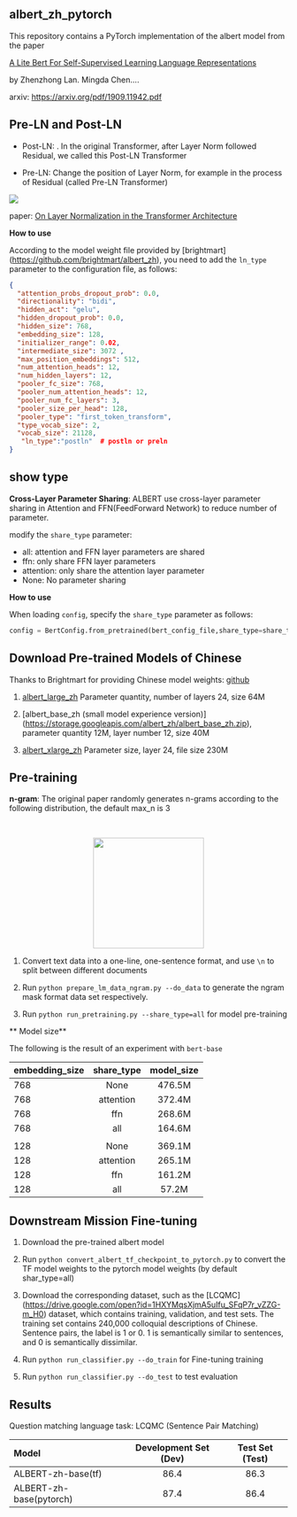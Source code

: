 ## albert_zh_pytorch

This repository contains a PyTorch implementation of the albert model from the paper 

[A Lite Bert For Self-Supervised Learning Language Representations](https://arxiv.org/pdf/1909.11942.pdf)

by Zhenzhong Lan. Mingda Chen....

arxiv: https://arxiv.org/pdf/1909.11942.pdf

## Pre-LN and Post-LN
* Post-LN: . In the original Transformer, after Layer Norm followed Residual, we called this Post-LN Transformer

* Pre-LN: Change the position of Layer Norm, for example in the process of Residual (called Pre-LN Transformer)

![](https://lonepatient-1257945978.cos.ap-chengdu.myqcloud.com/Selection_001.png)

paper: [On Layer Normalization in the Transformer Architecture](https://openreview.net/forum?id=B1x8anVFPr)

**How to use**

According to the model weight file provided by [brightmart] (https://github.com/brightmart/albert_zh), you need to add the `ln_type` parameter to the configuration file, as follows:

```json
{
  "attention_probs_dropout_prob": 0.0,
  "directionality": "bidi", 
  "hidden_act": "gelu", 
  "hidden_dropout_prob": 0.0,
  "hidden_size": 768,
  "embedding_size": 128,
  "initializer_range": 0.02, 
  "intermediate_size": 3072 ,
  "max_position_embeddings": 512, 
  "num_attention_heads": 12,
  "num_hidden_layers": 12,
  "pooler_fc_size": 768,
  "pooler_num_attention_heads": 12,
  "pooler_num_fc_layers": 3, 
  "pooler_size_per_head": 128, 
  "pooler_type": "first_token_transform", 
  "type_vocab_size": 2, 
  "vocab_size": 21128,
   "ln_type":"postln"  # postln or preln
}
```
## show type 

**Cross-Layer Parameter Sharing**: ALBERT use cross-layer parameter sharing in Attention and FFN(FeedForward Network) to reduce number of parameter.

modify the `share_type` parameter:

* all: attention and FFN layer parameters are shared
* ffn: only share FFN layer parameters
* attention: only share the attention layer parameter
* None: No parameter sharing

**How to use**

When loading `config`, specify the `share_type` parameter as follows:

```python
config = BertConfig.from_pretrained(bert_config_file,share_type=share_type)
```
## Download Pre-trained Models of Chinese

Thanks to Brightmart for providing Chinese model weights: [github](https://github.com/brightmart/albert_zh)

1. [albert_large_zh](https://storage.googleapis.com/albert_en/albert_large_en.zip) Parameter quantity, number of layers 24, size 64M

2. [albert_base_zh (small model experience version)] (https://storage.googleapis.com/albert_zh/albert_base_zh.zip), parameter quantity 12M, layer number 12, size 40M

3. [albert_xlarge_zh](https://storage.googleapis.com/albert_en/albert_xlarge_en.zip) Parameter size, layer 24, file size 230M

## Pre-training

**n-gram**: The original paper randomly generates n-grams according to the following distribution, the default max_n is 3

   <p align="center"><img width="200" src="https://lonepatient-1257945978.cos.ap-chengdu.myqcloud.com/n-gram.png" /></p>
1. Convert text data into a one-line, one-sentence format, and use `\n` to split between different documents

2. Run `python prepare_lm_data_ngram.py --do_data` to generate the ngram mask format data set respectively.

3. Run `python run_pretraining.py --share_type=all` for model pre-training

** Model size**

The following is the result of an experiment with `bert-base`

| embedding_size | share_type | model_size |
| :------- | :---------: | :---------: |
| 768 | None | 476.5M |
| 768 | attention | 372.4M |
| 768 | ffn | 268.6M|
| 768 |all | 164.6M|
| | | |
| 128 | None | 369.1M |
| 128 | attention | 265.1M |
| 128 | ffn | 161.2M|
| 128 |all | 57.2M|


## Downstream Mission Fine-tuning

1. Download the pre-trained albert model

2. Run `python convert_albert_tf_checkpoint_to_pytorch.py` to convert the TF model weights to the pytorch model weights (by default shar_type=all)

3. Download the corresponding dataset, such as the [LCQMC] (https://drive.google.com/open?id=1HXYMqsXjmA5uIfu_SFqP7r_vZZG-m_H0) dataset, which contains training, validation, and test sets. The training set contains 240,000 colloquial descriptions of Chinese. Sentence pairs, the label is 1 or 0. 1 is semantically similar to sentences, and 0 is semantically dissimilar.

4. Run `python run_classifier.py --do_train` for Fine-tuning training

5. Run `python run_classifier.py --do_test` to test evaluation

## Results

Question matching language task: LCQMC (Sentence Pair Matching)

Model | Development Set (Dev) | Test Set (Test) |
| :------- | :---------: | :---------: |
| ALBERT-zh-base(tf) | 86.4 | 86.3 |
| ALBERT-zh-base(pytorch) | 87.4 | 86.4 |
